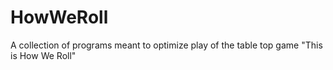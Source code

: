 # HowWeRoll
A collection of programs meant to optimize play of the table top game "This is How We Roll"
